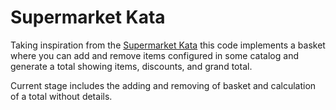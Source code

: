 # Supermarket Kata

Taking inspiration from the [Supermarket Kata](http://codekata.com/kata/kata01-supermarket-pricing/) this code implements a basket where you can add and remove items configured in some catalog and generate a total showing items, discounts, and grand total.

Current stage includes the adding and removing of basket and calculation of a total without details.
